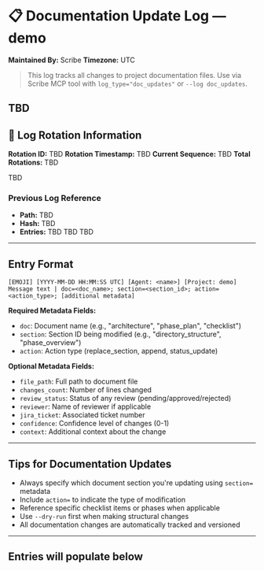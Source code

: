 # 📋 Documentation Update Log — demo
**Maintained By:** Scribe
**Timezone:** UTC

> This log tracks all changes to project documentation files. Use via Scribe MCP tool with `log_type="doc_updates"` or `--log doc_updates`.

TBD
---

## 🔄 Log Rotation Information
**Rotation ID:** TBD
**Rotation Timestamp:** TBD
**Current Sequence:** TBD
**Total Rotations:** TBD

TBD
### Previous Log Reference
- **Path:** TBD
- **Hash:** TBD
- **Entries:** TBD
TBD
TBD

---

## Entry Format
```
[EMOJI] [YYYY-MM-DD HH:MM:SS UTC] [Agent: <name>] [Project: demo] Message text | doc=<doc_name>; section=<section_id>; action=<action_type>; [additional metadata]
```

**Required Metadata Fields:**
- `doc`: Document name (e.g., "architecture", "phase_plan", "checklist")
- `section`: Section ID being modified (e.g., "directory_structure", "phase_overview")
- `action`: Action type (replace_section, append, status_update)

**Optional Metadata Fields:**
- `file_path`: Full path to document file
- `changes_count`: Number of lines changed
- `review_status`: Status of any review (pending/approved/rejected)
- `reviewer`: Name of reviewer if applicable
- `jira_ticket`: Associated ticket number
- `confidence`: Confidence level of changes (0-1)
- `context`: Additional context about the change

---

## Tips for Documentation Updates
- Always specify which document section you're updating using `section=` metadata
- Include `action=` to indicate the type of modification
- Reference specific checklist items or phases when applicable
- Use `--dry-run` first when making structural changes
- All documentation changes are automatically tracked and versioned

---

## Entries will populate below